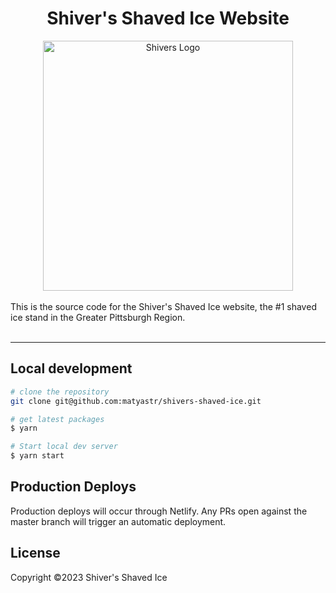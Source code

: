 <h1 align=center>Shiver's Shaved Ice Website</h1>
<div align=center>
  <img src="https://shiverspa.com/img/shivers-logo.png" alt="Shivers Logo" width="400" />
</div>

<br>
This is the source code for the Shiver's Shaved Ice website, the #1 shaved ice stand in the Greater Pittsburgh Region.
<br>
<br>

---

## Local development

```bash
# clone the repository
git clone git@github.com:matyastr/shivers-shaved-ice.git

# get latest packages
$ yarn 

# Start local dev server
$ yarn start
```

## Production Deploys
Production deploys will occur through Netlify. Any PRs open against the master branch will trigger an automatic deployment.

<!-- licence -->
## License

Copyright ©2023 Shiver's Shaved Ice